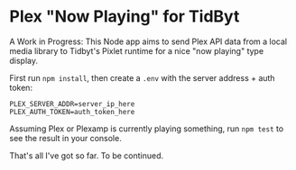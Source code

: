 # Plex "Now Playing" for TidByt
A Work in Progress: This Node app aims to send Plex API data from a local media library to Tidbyt's Pixlet runtime for a nice "now playing" type display.

First run `npm install`, then create a `.env` with the server address + auth token:

    PLEX_SERVER_ADDR=server_ip_here
    PLEX_AUTH_TOKEN=auth_token_here

Assuming Plex or Plexamp is currently playing something, run `npm test` to see the result in your console.

That's all I've got so far. To be continued.
